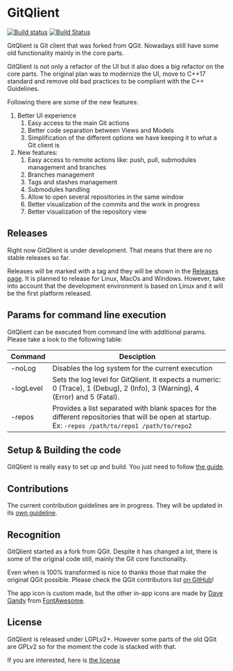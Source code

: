 # GitQlient
[![Build status](https://ci.appveyor.com/api/projects/status/ihw50uwdiim952c0/branch/master?svg=true)](https://ci.appveyor.com/project/francescmm/gitqlient/branch/master)
[![Build Status](https://travis-ci.org/francescmm/GitQlient.svg?branch=master)](https://travis-ci.org/francescmm/GitQlient)

GitQlient is Git client that was forked from QGit. Nowadays still have some old functionality mainly in the core parts.

GitQlient is not only a refactor of the UI but it also does a big refactor on the core parts. The original plan was to modernize the UI, move to C++17 standard and remove old bad practices to be compliant with the C++ Guidelines.

Following there are some of the new features:

1. Better UI experience
    1. Easy access to the main Git actions
    2. Better code separation between Views and Models
    3. Simplification of the different options we have keeping it to what a Git client is
2. New features:
    1. Easy access to remote actions like: push, pull, submodules management and branches
    2. Branches management
    3. Tags and stashes management
    4. Submodules handling
    5. Allow to open several repositories in the same window
    6. Better visualization of the commits and the work in progress
    7. Better visualization of the repository view

## Releases

Right now GitQlient is under development. That means that there are no stable releases so far.

Releases will be marked with a tag and they will be shown in the [Releases page](https://github.com/francescmm/GitQlient/releases). It is planned to release for Linux, MacOs and Windows. However, take into account that the development environment is based on Linux and it will be the first platform released.

## Params for command line execution

GitQlient can be executed from command line with additional params. Please take a look to the following table:

| Command  | Desciption  |
|---|---|
| -noLog  | Disables the log system for the current execution  |
| -logLevel | Sets the log level for GitQlient. It expects a numeric: 0 (Trace), 1 (Debug), 2 (Info), 3 (Warning), 4 (Error) and 5 (Fatal). |
| -repos  | Provides a list separated with blank spaces for the different repositories that will be open at startup. <br> Ex: ```-repos /path/to/repo1 /path/to/repo2```  |

## Setup & Building the code

GitQlient is really easy to set up and build. You just need to follow [the guide](https://github.com/francescmm/GitQlient/blob/master/docs/SETUP_BUILD.md).

## Contributions

The current contribution guidelines are in progress. They will be updated in its [own guideline](https://github.com/francescmm/GitQlient/blob/master/docs/CONTRIBUTING.md).

## Recognition

GitQlient started as a fork from QGit. Despite it has changed a lot, there is some of the original code still, mainly the Git core functionality.

Even when is 100% transformed is nice to thanks those that make the original QGit possible. Please check the QGit contributors list [on GitHub](https://github.com/feinstaub/qgit/graphs/contributors)!

The app icon is custom made, but the other in-app icons are made by [Dave Gandy](https://twitter.com/davegandy) from [FontAwesome](https://fontawesome.com/).

## License

GitQlient is released under LGPLv2+. However some parts of the old QGit are GPLv2 so for the moment the code is stacked with that.

If you are interested, here is [the license](https://github.com/francescmm/GitQlient/blob/master/LICENSE)
